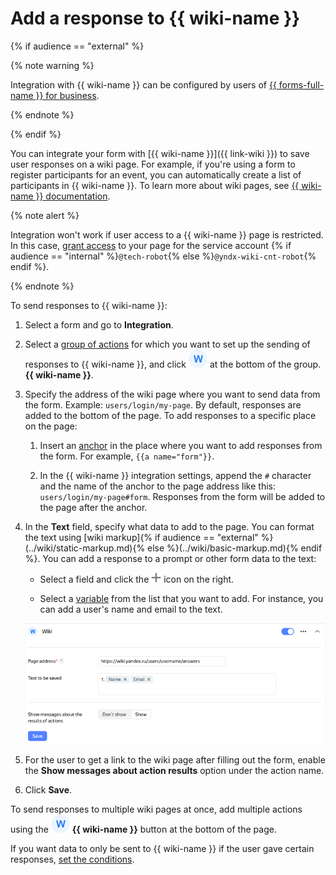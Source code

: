 # Add a response to {{ wiki-name }}

{% if audience == "external" %}

{% note warning %}

Integration with {{ wiki-name }} can be configured by users of [{{ forms-full-name }} for business](forms-for-org.md).

{% endnote %}

{% endif %}

You can integrate your form with [{{ wiki-name }}]({{ link-wiki }}) to save user responses on a wiki page. For example, if you're using a form to register participants for an event, you can automatically create a list of participants in {{ wiki-name }}. To learn more about wiki pages, see [{{ wiki-name }} documentation](../wiki/edit-page.md).

{% note alert %}

Integration won't work if user access to a {{ wiki-name }} page is restricted. In this case, [grant access](../wiki/page-management/access-setup.md) to your page for the service account {% if audience == "internal" %}`@tech-robot`{% else %}`@yndx-wiki-cnt-robot`{% endif %}.

{% endnote %}

To send responses to {{ wiki-name }}:

1. Select a form and go to **Integration**.

1. Select a [group of actions](notifications.md#add-integration) for which you want to set up the sending of responses to {{ wiki-name }}, and click ![](../_assets/forms/wiki-notification-new.png) at the bottom of the group. **{{ wiki-name }}**.

1. Specify the address of the wiki page where you want to send data from the form. Example: `users/login/my-page`. By default, responses are added to the bottom of the page. To add responses to a specific place on the page:

    1. Insert an [anchor](../wiki/actions/anchor.md) in the place where you want to add responses from the form. For example, `{{a name="form"}}`.

    1. In the {{ wiki-name }} integration settings, append the `#` character and the name of the anchor to the page address like this: `users/login/my-page#form`. Responses from the form will be added to the page after the anchor.

1. In the **Text** field, specify what data to add to the page. You can format the text using [wiki markup]{% if audience == "external" %}(../wiki/static-markup.md){% else %}(../wiki/basic-markup.md){% endif %}.
You can add a response to a prompt or other form data to the text:

    - Select a field and click the ![](../_assets/forms/add-var.png) icon on the right.

    - Select a [variable](vars.md) from the list that you want to add. For instance, you can add a user's name and email to the text.

    ![](../_assets/forms/wiki-var-example-new.png)

1. For the user to get a link to the wiki page after filling out the form, enable the **Show messages about action results** option under the action name.

1. Click **Save**.

To send responses to multiple wiki pages at once, add multiple actions using the ![](../_assets/forms/wiki-notification-new.png) **{{ wiki-name }}** button at the bottom of the page.

If you want data to only be sent to {{ wiki-name }} if the user gave certain responses, [set the conditions](notifications.md#section_xlw_rjc_tbb).

